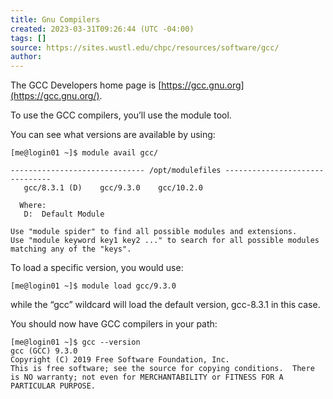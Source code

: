 ```yaml
---
title: Gnu Compilers
created: 2023-03-31T09:26:44 (UTC -04:00)
tags: []
source: https://sites.wustl.edu/chpc/resources/software/gcc/
author:
---
```


The GCC Developers home page is [https://gcc.gnu.org](https://gcc.gnu.org/).

To use the GCC compilers, you’ll use the module tool.

You can see what versions are available by using:

```
[me@login01 ~]$ module avail gcc/

------------------------------ /opt/modulefiles -------------------------------
   gcc/8.3.1 (D)    gcc/9.3.0    gcc/10.2.0

  Where:
   D:  Default Module

Use "module spider" to find all possible modules and extensions.
Use "module keyword key1 key2 ..." to search for all possible modules matching any of the "keys".
```

To load a specific version, you would use:

```
[me@login01 ~]$ module load gcc/9.3.0
```

while the “gcc” wildcard will load the default version, gcc-8.3.1 in this case.

You should now have GCC compilers in your path:

```
[me@login01 ~]$ gcc --version
gcc (GCC) 9.3.0
Copyright (C) 2019 Free Software Foundation, Inc.
This is free software; see the source for copying conditions.  There is NO warranty; not even for MERCHANTABILITY or FITNESS FOR A PARTICULAR PURPOSE.
```
